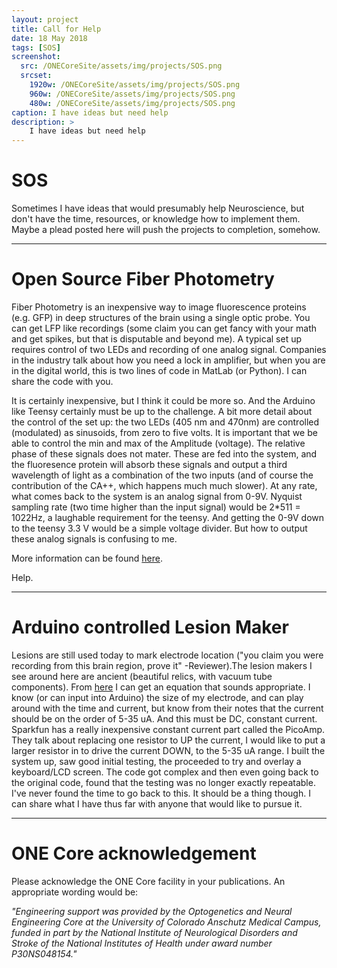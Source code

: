 ```yaml
---
layout: project
title: Call for Help
date: 18 May 2018
tags: [SOS]
screenshot:
  src: /ONECoreSite/assets/img/projects/SOS.png
  srcset:
    1920w: /ONECoreSite/assets/img/projects/SOS.png
    960w: /ONECoreSite/assets/img/projects/SOS.png
    480w: /ONECoreSite/assets/img/projects/SOS.png
caption: I have ideas but need help
description: >
    I have ideas but need help
---
```


# SOS

Sometimes I have ideas that would presumably help Neuroscience, but don't have the time, resources, or knowledge how to implement them. Maybe a plead posted here will push the projects to completion, somehow.

---
# Open Source Fiber Photometry
Fiber Photometry is an inexpensive way to image fluorescence proteins (e.g. GFP) in deep structures of the brain using a single optic probe. You can get LFP like recordings (some claim you can get fancy with your math and get spikes, but that is disputable and beyond me). A typical set up requires control of two LEDs and recording of one analog signal. Companies in the industry talk about how you need a lock in amplifier, but when you are in the digital world, this is two lines of code in MatLab (or Python). I can share the code with you.

It is certainly inexpensive, but I think it could be more so. And the Arduino like Teensy certainly must be up to the challenge. A bit more detail about the control of the set up: the two LEDs (405 nm and 470nm) are controlled (modulated) as sinusoids, from zero to five volts. It is important that we be able to control the min and max of the Amplitude (voltage). The relative phase of these signals does not mater. These are fed into the system, and the fluoresence protein will absorb these signals and output a third wavelength of light as a combination of the two inputs (and of course the contribution of the CA++, which happens much much slower). At any rate, what comes back to the system is an analog signal from 0-9V. Nyquist sampling rate (two time higher than the input signal) would be 2*511 = 1022Hz, a laughable requirement for the teensy. And getting the 0-9V down to the teensy 3.3 V would be a simple voltage divider. But how to output these analog signals is confusing to me.

More information can be found [here](https://forum.pjrc.com/threads/46824-Teensy-Fiber-Photometry-Neuroscience?p=156193#post156193).

Help.

---
# Arduino controlled Lesion Maker
Lesions are still used today to mark electrode location ("you claim you were recording from this brain region, prove it" -Reviewer).The lesion makers I see around here are ancient (beautiful relics, with vacuum tube components). From [here](https://drive.google.com/file/d/15kfHP8jOXf1dwQSMLRsNy6OHagUYhdAd/view) I can get an equation that sounds appropriate. I know (or can input into Arduino) the size of my electrode, and can play around with the time and current, but know from their notes that the current should be on the order of 5-35 uA. And this must be DC, constant current. Sparkfun has a really inexpensive constant current part called the PicoAmp. They talk about replacing one resistor to UP the current, I would like to put a larger resistor in to drive the current DOWN, to the 5-35 uA range. I built the system up, saw good initial testing, the proceeded to try and overlay a keyboard/LCD screen. The code got complex and then even going back to the original code, found that the testing was no longer exactly repeatable. I've never found the time to go back to this. It should be a thing though. I can share what I have thus far with anyone that would like to pursue it.

***

# ONE Core acknowledgement
Please acknowledge the ONE Core facility in your publications. An appropriate wording would be:

*"Engineering support was provided by the Optogenetics and Neural Engineering Core at the University of Colorado Anschutz Medical Campus, funded in part by the National Institute of Neurological Disorders and Stroke of the National Institutes of Health under award number P30NS048154."*
